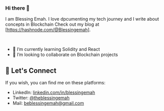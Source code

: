 ### Hi there 👋


I am Blessing Emah.
I love dpcumenting my tech journey and I write about concepts in Blockchain
Check out my blog at [https://hashnode.com/@Blessingemah].

&nbsp;

- 🌱 I’m currently learning Solidity and React
- 👯 I’m looking to collaborate on Blockchain projects 


## :handshake:   Let's Connect
If you wish, you can find me on these platforms:

- LinkedIn: [linkedin.com/in/blessingemah](https://linkedin.com/in/blessingemah)
- Twitter: [@theblessingemah](https://twitter.com/theblessingemah)
- Mail: beblessingemah@gmail.com
